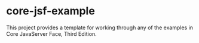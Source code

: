 core-jsf-example
================

This project provides a template for working through any of the examples
in Core JavaServer Face, Third Edition.
